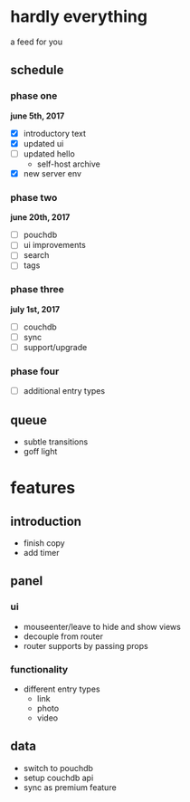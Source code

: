 # hardly everything
a feed for you

## schedule

### phase one
**june 5th, 2017**
- [x] introductory text
- [x] updated ui
- [ ] updated hello
  - self-host archive
- [x] new server env

### phase two
**june 20th, 2017**
- [ ] pouchdb
- [ ] ui improvements
- [ ] search
- [ ] tags

### phase three
**july 1st, 2017**
- [ ] couchdb
- [ ] sync
- [ ] support/upgrade

### phase four
- [ ] additional entry types

## queue
- subtle transitions
- goff light

# features

## introduction
- finish copy
- add timer

## panel

### ui
- mouseenter/leave to hide and show views
- decouple from router
- router supports by passing props

### functionality
- different entry types
  - link
  - photo
  - video

## data
- switch to pouchdb
- setup couchdb api
- sync as premium feature
